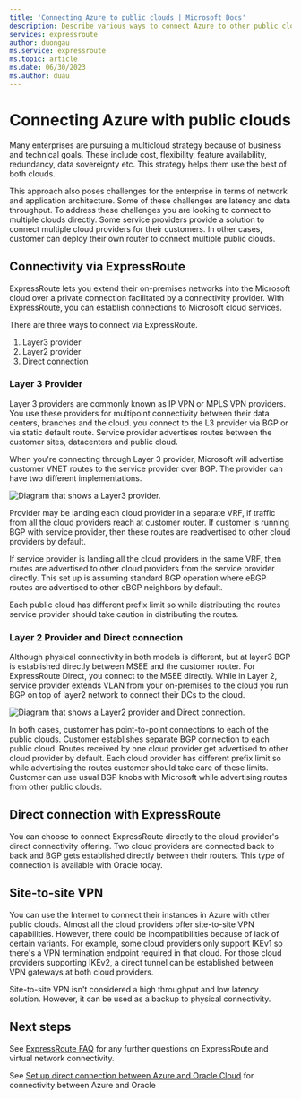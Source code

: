 ```yaml
---
title: 'Connecting Azure to public clouds | Microsoft Docs'
description: Describe various ways to connect Azure to other public clouds 
services: expressroute
author: duongau
ms.service: expressroute
ms.topic: article
ms.date: 06/30/2023
ms.author: duau
---
```


# Connecting Azure with public clouds

Many enterprises are pursuing a multicloud strategy because of business and technical goals. These include cost, flexibility, feature availability, redundancy, data sovereignty etc. This strategy helps them use the best of both clouds. 

This approach also poses challenges for the enterprise in terms of network and application architecture. Some of these challenges are latency and data throughput. To address these challenges you are looking to connect to multiple clouds directly. Some service providers provide a solution to connect multiple cloud providers for their customers. In other cases, customer can deploy their own router to connect multiple public clouds.
## Connectivity via ExpressRoute
ExpressRoute lets you extend their on-premises networks into the Microsoft cloud over a private connection facilitated by a connectivity provider. With ExpressRoute, you can establish connections to Microsoft cloud services.

There are three ways to connect via ExpressRoute.

1. Layer3 provider
1. Layer2 provider
1. Direct connection

### Layer 3 Provider

Layer 3 providers are commonly known as IP VPN or MPLS VPN providers. You use these providers for multipoint connectivity between their data centers, branches and the cloud. you connect to the L3 provider via BGP or via static default route. Service provider advertises routes between the customer sites, datacenters and public cloud. 
 
When you're connecting through Layer 3 provider, Microsoft will advertise customer VNET routes to the service provider over BGP. The provider can have two different implementations.

![Diagram that shows a Layer3 provider.](media/expressroute-connect-azure-to-public-cloud/azure-to-public-clouds-l3.png)

Provider may be landing each cloud provider in a separate VRF, if traffic from all the cloud providers reach at customer router. If customer is running BGP with service provider, then these routes are readvertised to other cloud providers by default. 

If service provider is landing all the cloud providers in the same VRF, then routes are advertised to other cloud providers from the service provider directly. This set up is assuming standard BGP operation where eBGP routes are advertised to other eBGP neighbors by default.

Each public cloud has different prefix limit so while distributing the routes service provider should take caution in distributing the routes.

### Layer 2 Provider and Direct connection

Although physical connectivity in both models is different, but at layer3 BGP is established directly between MSEE and the customer router. For ExpressRoute Direct, you connect to the MSEE directly. While in Layer 2, service provider extends VLAN from your on-premises to the cloud you run BGP on top of layer2 network to connect their DCs to the cloud.

![Diagram that shows a Layer2 provider and Direct connection.](media/expressroute-connect-azure-to-public-cloud/azure-to-public-clouds-l2.png)

In both cases, customer has point-to-point connections to each of the public clouds. Customer establishes separate BGP connection to each public cloud. Routes received by one cloud provider get advertised to other cloud provider by default. Each cloud provider has different prefix limit so while advertising the routes customer should take care of these limits. Customer can use usual BGP knobs with Microsoft while advertising routes from other public clouds.

## Direct connection with ExpressRoute

You can choose to connect ExpressRoute directly to the cloud provider's direct connectivity offering. Two cloud providers are connected back to back and BGP gets established directly between their routers. This type of connection is available with Oracle today.

## Site-to-site VPN

You can use the Internet to connect their instances in Azure with other public clouds. Almost all the cloud providers offer site-to-site VPN capabilities. However, there could be incompatibilities because of lack of certain variants. For example, some cloud providers only support IKEv1 so there's a VPN termination endpoint required in that cloud. For those cloud providers supporting IKEv2, a direct tunnel can be established between VPN gateways at both cloud providers.

Site-to-site VPN isn't considered a high throughput and low latency solution. However, it can be used as a backup to physical connectivity.

## Next steps
See [ExpressRoute FAQ][ER-FAQ] for any further questions on ExpressRoute and virtual network connectivity.

See [Set up direct connection between Azure and Oracle Cloud][ER-OCI] for connectivity between Azure and Oracle

<!--Link References-->
[ER-FAQ]: ./expressroute-faqs.md
[ER-OCI]: ../virtual-machines/workloads/oracle/configure-azure-oci-networking.md